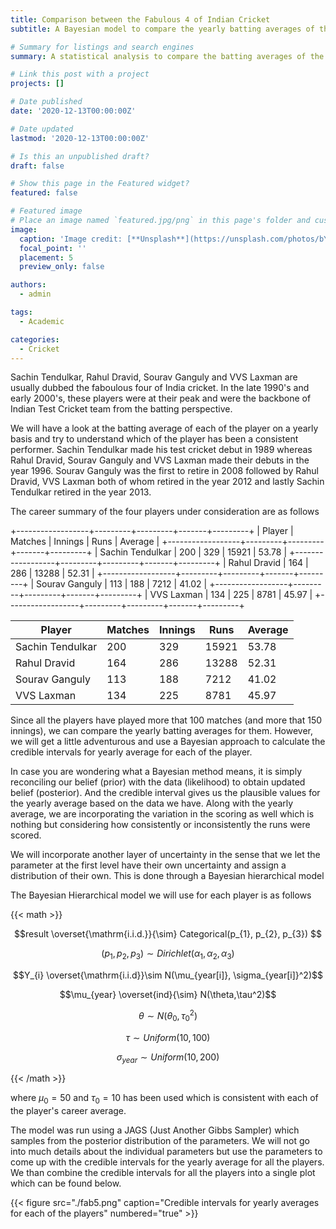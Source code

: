 ```yaml
---
title: Comparison between the Fabulous 4 of Indian Cricket
subtitle: A Bayesian model to compare the yearly batting averages of the fabulous four players from late 1990's and early 2000's to identify the most consistent player. 

# Summary for listings and search engines
summary: A statistical analysis to compare the batting averages of the fabulous four players of Indian cricket. THis analysis will help us answer some questions about who is the best among them.

# Link this post with a project
projects: []

# Date published
date: '2020-12-13T00:00:00Z'

# Date updated
lastmod: '2020-12-13T00:00:00Z'

# Is this an unpublished draft?
draft: false

# Show this page in the Featured widget?
featured: false

# Featured image
# Place an image named `featured.jpg/png` in this page's folder and customize its options here.
image:
  caption: 'Image credit: [**Unsplash**](https://unsplash.com/photos/bY4cqxp7vos)'
  focal_point: ''
  placement: 5
  preview_only: false

authors:
  - admin

tags:
  - Academic

categories:
  - Cricket
---
```


Sachin Tendulkar, Rahul Dravid, Sourav Ganguly and VVS Laxman are usually dubbed the faboulous four of India cricket. In the late 1990's and early 2000's, these players were at their peak and were the backbone of Indian Test Cricket team from the batting perspective.


We will have a look at the batting average of each of the player on a yearly basis and try to understand which of the player has been a consistent performer. Sachin Tendulkar made his test cricket debut in 1989 whereas Rahul Dravid, Sourav Ganguly and VVS Laxman made their debuts in the year 1996. Sourav Ganguly was the first to retire in 2008 followed by Rahul Dravid, VVS Laxman both of whom retired in the year 2012 and lastly Sachin Tendulkar retired in the year 2013.


The career summary of the four players under consideration are as follows

+------------------+---------+---------+-------+---------+
| Player           | Matches | Innings | Runs  | Average |
+------------------+---------+---------+-------+---------+
| Sachin Tendulkar | 200     | 329     | 15921 | 53.78   |
+------------------+---------+---------+-------+---------+
| Rahul Dravid     | 164     | 286     | 13288 | 52.31   |
+------------------+---------+---------+-------+---------+
| Sourav Ganguly   | 113     | 188     | 7212  | 41.02   |
+------------------+---------+---------+-------+---------+
| VVS Laxman       | 134     | 225     | 8781  | 45.97   |
+------------------+---------+---------+-------+---------+


| Player           	| Matches 	| Innings 	| Runs  	| Average 	|
|------------------	|---------	|---------	|-------	|---------	|
| Sachin Tendulkar 	| 200     	| 329     	| 15921 	| 53.78   	|
| Rahul Dravid     	| 164     	| 286     	| 13288 	| 52.31   	|
| Sourav Ganguly   	| 113     	| 188     	| 7212  	| 41.02   	|
| VVS Laxman       	| 134     	| 225     	| 8781  	| 45.97   	|


Since all the players have played more that 100 matches (and more that 150 innings), we can compare the yearly batting averages for them. However, we will get a little adventurous and use a Bayesian approach to calculate the credible intervals for yearly average for each of the player.


In case you are wondering what a Bayesian method means, it is simply reconciling our belief (prior) with the data (likelihood) to obtain updated belief (posterior). And the credible interval gives us the plausible values for the yearly average based on the data we have. Along with the yearly average, we are incorporating the variation in the scoring as well which is nothing but considering how consistently or inconsistently the runs were scored.

We will incorporate another layer of uncertainty in the sense that we let the parameter at the first level have their own uncertainty and assign a distribution of their own. This is done through a Bayesian hierarchical model

The Bayesian Hierarchical model we will use for each player is as follows

{{< math >}}

$$result \overset{\mathrm{i.i.d.}}{\sim} Categorical(p_{1}, p_{2}, p_{3}) $$

$$(p_{1}, p_{2}, p_{3}) \sim Dirichlet(\alpha_{1}, \alpha_{2}, \alpha_{3}) $$

$$Y_{i} \overset{\mathrm{i.i.d}}\sim N(\mu_{year[i]}, \sigma_{year[i]}^2)$$

$$\mu_{year} \overset{ind}{\sim} N(\theta,\tau^2)$$

$$\theta \sim N(\theta_{0}, \tau_{0}^2)$$

$$\tau \sim Uniform(10,100)$$

$$\sigma_{year} \sim Uniform(10,200)$$

{{< /math >}}

where $\mu_{0} = 50$ and $\tau_{0} = 10$ has been used which is consistent with each of the player's career average.

The model was run using a JAGS (Just Another Gibbs Sampler) which samples from the posterior distribution of the parameters. We will not go into much details about the individual parameters but use the parameters to come up with the credible intervals for the yearly average for all the players. We than combine the credible intervals for all the players into a single plot which can be found below.

{{< figure src="./fab5.png" caption="Credible intervals for yearly averages for each of the players"  numbered="true" >}}


